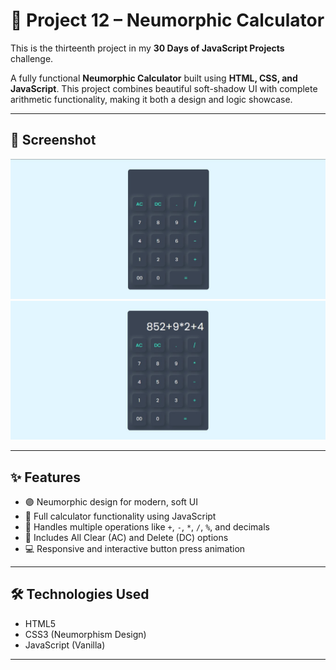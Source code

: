 # 🧮 Project 12 – Neumorphic Calculator

This is the thirteenth project in my **30 Days of JavaScript Projects** challenge.

A fully functional **Neumorphic Calculator** built using **HTML, CSS, and JavaScript**. This project combines beautiful soft-shadow UI with complete arithmetic functionality, making it both a design and logic showcase.

---

## 📸 Screenshot

![Calculator UI](./assets/ss1.jpg)
![Calculator UI](./assets/ss2.jpg)

---

## ✨ Features

- 🟣 Neumorphic design for modern, soft UI
- 🔢 Full calculator functionality using JavaScript
- 🔁 Handles multiple operations like `+`, `-`, `*`, `/`, `%`, and decimals
- 🧼 Includes All Clear (AC) and Delete (DC) options
- 💻 Responsive and interactive button press animation

---

## 🛠️ Technologies Used

- HTML5
- CSS3 (Neumorphism Design)
- JavaScript (Vanilla)

---
